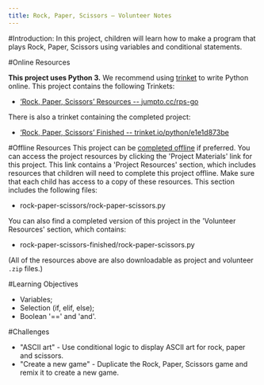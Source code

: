 ```yaml
---
title: Rock, Paper, Scissors — Volunteer Notes
---
```


#Introduction:
In this project, children will learn how to make a program that plays Rock, Paper, Scissors using variables and conditional statements. 

#Online Resources

__This project uses Python 3.__ We recommend using [trinket](https://trinket.io/) to write Python online. This project contains the following Trinkets:

+ [‘Rock, Paper, Scissors’ Resources -- jumpto.cc/rps-go](http://jumpto.cc/rps-go)

There is also a trinket containing the completed project:

+ [‘Rock, Paper, Scissors’ Finished -- trinket.io/python/e1e1d873be](https://trinket.io/python/e1e1d873be)

#Offline Resources
This project can be [completed offline](https://www.codeclubprojects.org/en-GB/resources/python-working-offline/) if preferred. You can access the project resources by clicking the 'Project Materials' link for this project. This link contains a 'Project Resources' section, which includes resources that children will need to complete this project offline. Make sure that each child has access to a copy of these resources. This section includes the following files:

+ rock-paper-scissors/rock-paper-scissors.py

You can also find a completed version of this project in the 'Volunteer Resources' section, which contains:

+ rock-paper-scissors-finished/rock-paper-scissors.py

(All of the resources above are also downloadable as project and volunteer `.zip` files.)

#Learning Objectives
+ Variables;
+ Selection (if, elif, else); 
+ Boolean '==' and 'and'.

#Challenges
+ "ASCII art" - Use conditional logic to display ASCII art for rock, paper and scissors. 
+ "Create a new game" - Duplicate the Rock, Paper, Scissors game and remix it to create a new game. 